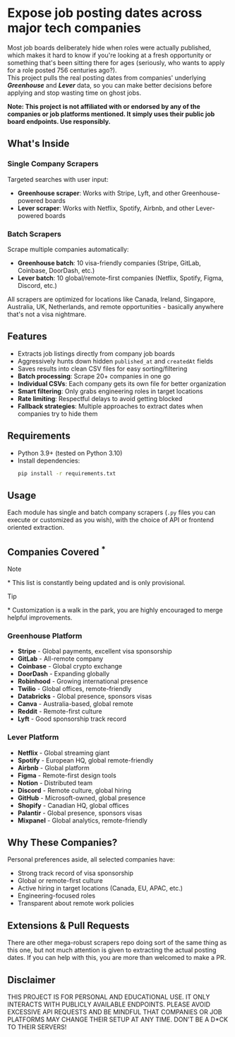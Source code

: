 # Expose job posting dates across major tech companies

Most job boards deliberately hide when roles were actually published, 
which makes it hard to know if you're looking at a fresh opportunity 
or something that's been sitting there for ages (seriously, who wants to apply for a role posted 756 centuries ago?).  
This project pulls the real posting dates from companies' underlying ***Greenhouse*** and ***Lever*** data, 
so you can make better decisions before applying and stop wasting time on ghost jobs.

**Note: This project is not affiliated with or endorsed by any of the companies or job platforms mentioned. 
It simply uses their public job board endpoints. Use responsibly.**

## What's Inside

### **Single Company Scrapers**
Targeted searches with user input:
- **Greenhouse scraper**: Works with Stripe, Lyft, and other Greenhouse-powered boards
- **Lever scraper**: Works with Netflix, Spotify, Airbnb, and other Lever-powered boards

### **Batch Scrapers** 
Scrape multiple companies automatically:
- **Greenhouse batch**: 10 visa-friendly companies (Stripe, GitLab, Coinbase, DoorDash, etc.)
- **Lever batch**: 10 global/remote-first companies (Netflix, Spotify, Figma, Discord, etc.)

All scrapers are optimized for locations like Canada, Ireland, Singapore, Australia, UK, Netherlands, and remote opportunities - basically anywhere that's not a visa nightmare.

## Features

- Extracts job listings directly from company job boards
- Aggressively hunts down hidden `published_at` and `createdAt` fields 
- Saves results into clean CSV files for easy sorting/filtering
- **Batch processing**: Scrape 20+ companies in one go
- **Individual CSVs**: Each company gets its own file for better organization
- **Smart filtering**: Only grabs engineering roles in target locations
- **Rate limiting**: Respectful delays to avoid getting blocked
- **Fallback strategies**: Multiple approaches to extract dates when companies try to hide them

## Requirements

- Python 3.9+ (tested on Python 3.10)
- Install dependencies:
  ```bash
  pip install -r requirements.txt
  ```

## Usage

Each module has single and batch company scrapers (`.py` files you can execute or customized as you wish),
 with the choice of API or frontend oriented extraction.

## Companies Covered <sup>*</sup>

> [!NOTE]  
> \* This list is constantly being updated and is only provisional.

> [!TIP]  
> \* Customization is a walk in the park, you are highly encouraged to merge helpful improvements.

### Greenhouse Platform
- **Stripe** - Global payments, excellent visa sponsorship
- **GitLab** - All-remote company
- **Coinbase** - Global crypto exchange
- **DoorDash** - Expanding globally
- **Robinhood** - Growing international presence
- **Twilio** - Global offices, remote-friendly
- **Databricks** - Global presence, sponsors visas
- **Canva** - Australia-based, global remote
- **Reddit** - Remote-first culture
- **Lyft** - Good sponsorship track record

### Lever Platform
- **Netflix** - Global streaming giant
- **Spotify** - European HQ, global remote-friendly
- **Airbnb** - Global platform
- **Figma** - Remote-first design tools
- **Notion** - Distributed team
- **Discord** - Remote culture, global hiring
- **GitHub** - Microsoft-owned, global presence
- **Shopify** - Canadian HQ, global offices
- **Palantir** - Global presence, sponsors visas
- **Mixpanel** - Global analytics, remote-friendly

## Why These Companies?

Personal preferences aside, all selected companies have:
- Strong track record of visa sponsorship
- Global or remote-first culture  
- Active hiring in target locations (Canada, EU, APAC, etc.)
- Engineering-focused roles
- Transparent about remote work policies

## Extensions & Pull Requests

There are other mega-robust scrapers repo doing sort of the same thing as this one,
but not much attention is given to extracting the actual posting dates. If you can help
with this, you are more than welcomed to make a PR.

## Disclaimer

THIS PROJECT IS FOR PERSONAL AND EDUCATIONAL USE. 
IT ONLY INTERACTS WITH PUBLICLY AVAILABLE ENDPOINTS.
PLEASE AVOID EXCESSIVE API REQUESTS AND BE MINDFUL THAT COMPANIES 
OR JOB PLATFORMS MAY CHANGE THEIR SETUP AT ANY TIME.
DON'T BE A D*CK TO THEIR SERVERS!